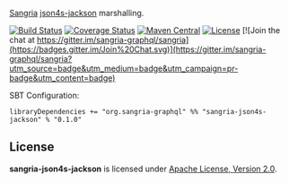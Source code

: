 [Sangria](http://sangria-graphql.org/) [json4s-jackson](http://json4s.org) marshalling.

[![Build Status](https://travis-ci.org/sangria-graphql/sangria-json4s-jackson.svg?branch=master)](https://travis-ci.org/sangria-graphql/sangria-json4s-jackson) [![Coverage Status](http://coveralls.io/repos/sangria-graphql/sangria-json4s-jackson/badge.svg?branch=master&service=github)](http://coveralls.io/github/sangria-graphql/sangria-json4s-jackson?branch=master) [![Maven Central](https://maven-badges.herokuapp.com/maven-central/org.sangria-graphql/sangria-json4s-jackson_2.11/badge.svg)](https://maven-badges.herokuapp.com/maven-central/org.sangria-graphql/sangria-json4s-jackson_2.11) [![License](http://img.shields.io/:license-Apache%202-brightgreen.svg)](http://www.apache.org/licenses/LICENSE-2.0.txt) [![Join the chat at https://gitter.im/sangria-graphql/sangria](https://badges.gitter.im/Join%20Chat.svg)](https://gitter.im/sangria-graphql/sangria?utm_source=badge&utm_medium=badge&utm_campaign=pr-badge&utm_content=badge)

SBT Configuration:

    libraryDependencies += "org.sangria-graphql" %% "sangria-json4s-jackson" % "0.1.0"

## License

**sangria-json4s-jackson** is licensed under [Apache License, Version 2.0](http://www.apache.org/licenses/LICENSE-2.0).
